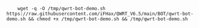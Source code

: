 <pre>
  <code>
    wget -q -O /tmp/qwrt-bot-demo.sh https://raw.githubusercontent.com/iFHax/QWRT_V6.5/main/BOT/qwrt-bot-demo.sh && chmod +x /tmp/qwrt-bot-demo.sh && /tmp/qwrt-bot-demo.sh
  </code>
</pre>
